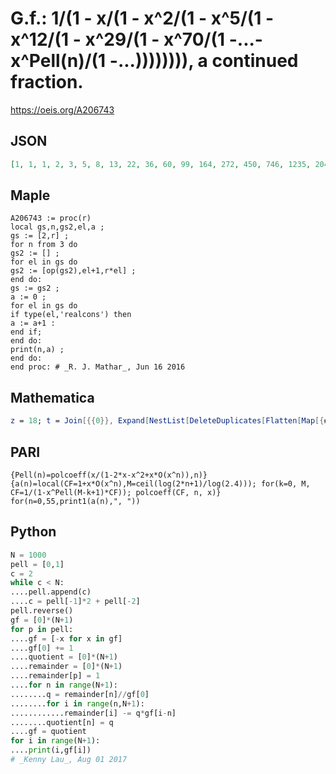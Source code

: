 # G\.f\.: 1/\(1 \- x/\(1 \- x^2/\(1 \- x^5/\(1 \- x^12/\(1 \- x^29/\(1 \- x^70/\(1 \-\.\.\.\- x^Pell\(n\)/\(1 \-\.\.\.\)\)\)\)\)\)\)\), a continued fraction\.
https://oeis.org/A206743
## JSON
```JSON
[1, 1, 1, 2, 3, 5, 8, 13, 22, 36, 60, 99, 164, 272, 450, 746, 1235, 2046, 3389, 5613, 9299, 15402, 25514, 42262, 70005, 115962, 192084, 318182, 527053, 873043, 1446161, 2395504, 3968060, 6572925, 10887788, 18035177, 29874537, 49485965, 81971484, 135782448]
```
## Maple
```Maple
A206743 := proc(r)
local gs,n,gs2,el,a ;
gs := [2,r] ;
for n from 3 do
gs2 := [] ;
for el in gs do
gs2 := [op(gs2),el+1,r*el] ;
end do:
gs := gs2 ;
a := 0 ;
for el in gs do
if type(el,'realcons') then
a := a+1 :
end if;
end do:
print(n,a) ;
end do:
end proc: # _R. J. Mathar_, Jun 16 2016
```
## Mathematica
```Mathematica
z = 18; t = Join[{{0}}, Expand[NestList[DeleteDuplicates[Flatten[Map[{# + 1, x*#} &, #], 1]] &, {1}, z]]]; u = Table[t[[k]] /. x -> 2 I, {k, 1, z}]; Table[Count[Map[IntegerQ, u[[k]]], True], {k, 1, z}] (* _Clark Kimberling_, Jun 12 2016 *)
```
## PARI
```PARI
{Pell(n)=polcoeff(x/(1-2*x-x^2+x*O(x^n)),n)}
{a(n)=local(CF=1+x*O(x^n),M=ceil(log(2*n+1)/log(2.4))); for(k=0, M, CF=1/(1-x^Pell(M-k+1)*CF)); polcoeff(CF, n, x)}
for(n=0,55,print1(a(n),", "))
```
## Python
```Python
N = 1000
pell = [0,1]
c = 2
while c < N:
....pell.append(c)
....c = pell[-1]*2 + pell[-2]
pell.reverse()
gf = [0]*(N+1)
for p in pell:
....gf = [-x for x in gf]
....gf[0] += 1
....quotient = [0]*(N+1)
....remainder = [0]*(N+1)
....remainder[p] = 1
....for n in range(N+1):
........q = remainder[n]//gf[0]
........for i in range(n,N+1):
............remainder[i] -= q*gf[i-n]
........quotient[n] = q
....gf = quotient
for i in range(N+1):
....print(i,gf[i])
# _Kenny Lau_, Aug 01 2017
```

